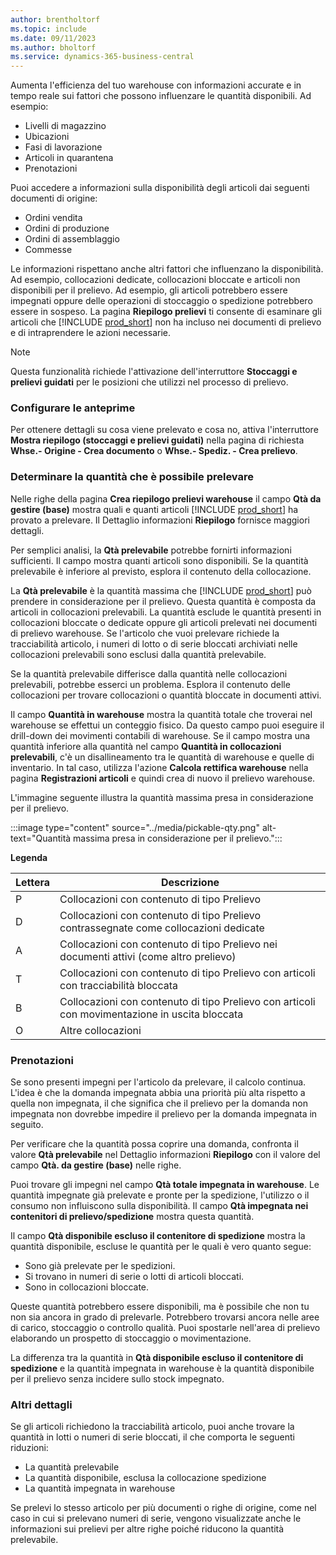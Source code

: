 ```yaml
---
author: brentholtorf
ms.topic: include
ms.date: 09/11/2023
ms.author: bholtorf
ms.service: dynamics-365-business-central
---
```


Aumenta l'efficienza del tuo warehouse con informazioni accurate e in tempo reale sui fattori che possono influenzare le quantità disponibili. Ad esempio: 

* Livelli di magazzino
* Ubicazioni
* Fasi di lavorazione
* Articoli in quarantena
* Prenotazioni

Puoi accedere a informazioni sulla disponibilità degli articoli dai seguenti documenti di origine:

* Ordini vendita
* Ordini di produzione
* Ordini di assemblaggio
* Commesse

Le informazioni rispettano anche altri fattori che influenzano la disponibilità. Ad esempio, collocazioni dedicate, collocazioni bloccate e articoli non disponibili per il prelievo. Ad esempio, gli articoli potrebbero essere impegnati oppure delle operazioni di stoccaggio o spedizione potrebbero essere in sospeso. La pagina **Riepilogo prelievi** ti consente di esaminare gli articoli che [!INCLUDE [prod_short](prod_short.md)] non ha incluso nei documenti di prelievo e di intraprendere le azioni necessarie.

> [!NOTE]
> Questa funzionalità richiede l'attivazione dell'interruttore **Stoccaggi e prelievi guidati** per le posizioni che utilizzi nel processo di prelievo.

### <a name="set-up-previews"></a>Configurare le anteprime

Per ottenere dettagli su cosa viene prelevato e cosa no, attiva l'interruttore **Mostra riepilogo (stoccaggi e prelievi guidati)** nella pagina di richiesta **Whse.- Origine - Crea documento** o **Whse.- Spediz. - Crea prelievo**.

### <a name="determine-the-quantity-you-can-pick"></a>Determinare la quantità che è possibile prelevare

Nelle righe della pagina **Crea riepilogo prelievi warehouse** il campo **Qtà da gestire (base)** mostra quali e quanti articoli [!INCLUDE [prod_short](prod_short.md)] ha provato a prelevare. Il Dettaglio informazioni **Riepilogo** fornisce maggiori dettagli.

Per semplici analisi, la **Qtà prelevabile** potrebbe fornirti informazioni sufficienti. Il campo mostra quanti articoli sono disponibili. Se la quantità prelevabile è inferiore al previsto, esplora il contenuto della collocazione.

La **Qtà prelevabile** è la quantità massima che [!INCLUDE [prod_short](prod_short.md)] può prendere in considerazione per il prelievo. Questa quantità è composta da articoli in collocazioni prelevabili. La quantità esclude le quantità presenti in collocazioni bloccate o dedicate oppure gli articoli prelevati nei documenti di prelievo warehouse. Se l'articolo che vuoi prelevare richiede la tracciabilità articolo, i numeri di lotto o di serie bloccati archiviati nelle collocazioni prelevabili sono esclusi dalla quantità prelevabile.

Se la quantità prelevabile differisce dalla quantità nelle collocazioni prelevabili, potrebbe esserci un problema. Esplora il contenuto delle collocazioni per trovare collocazioni o quantità bloccate in documenti attivi.

Il campo **Quantità in warehouse** mostra la quantità totale che troverai nel warehouse se effettui un conteggio fisico. Da questo campo puoi eseguire il drill-down dei movimenti contabili di warehouse. Se il campo mostra una quantità inferiore alla quantità nel campo **Quantità in collocazioni prelevabili**, c'è un disallineamento tra le quantità di warehouse e quelle di inventario. In tal caso, utilizza l'azione **Calcola rettifica warehouse** nella pagina **Registrazioni articoli** e quindi crea di nuovo il prelievo warehouse.

L'immagine seguente illustra la quantità massima presa in considerazione per il prelievo.

:::image type="content" source="../media/pickable-qty.png" alt-text="Quantità massima presa in considerazione per il prelievo.":::

**Legenda**

|Lettera  |Descrizione  |
|---------|---------|
|P     |Collocazioni con contenuto di tipo Prelievo         |
|D     |Collocazioni con contenuto di tipo Prelievo contrassegnate come collocazioni dedicate        |
|A     |Collocazioni con contenuto di tipo Prelievo nei documenti attivi (come altro prelievo)       |
|T     |Collocazioni con contenuto di tipo Prelievo con articoli con tracciabilità bloccata         |
|B     |Collocazioni con contenuto di tipo Prelievo con articoli con movimentazione in uscita bloccata         |
|O     |Altre collocazioni         |

### <a name="reservations"></a>Prenotazioni

Se sono presenti impegni per l'articolo da prelevare, il calcolo continua. L'idea è che la domanda impegnata abbia una priorità più alta rispetto a quella non impegnata, il che significa che il prelievo per la domanda non impegnata non dovrebbe impedire il prelievo per la domanda impegnata in seguito.

Per verificare che la quantità possa coprire una domanda, confronta il valore **Qtà prelevabile** nel Dettaglio informazioni **Riepilogo** con il valore del campo **Qtà. da gestire (base)** nelle righe.

Puoi trovare gli impegni nel campo **Qtà totale impegnata in warehouse**. Le quantità impegnate già prelevate e pronte per la spedizione, l'utilizzo o il consumo non influiscono sulla disponibilità. Il campo **Qtà impegnata nei contenitori di prelievo/spedizione** mostra questa quantità.

Il campo **Qtà disponibile escluso il contenitore di spedizione** mostra la quantità disponibile, escluse le quantità per le quali è vero quanto segue:

* Sono già prelevate per le spedizioni.
* Si trovano in numeri di serie o lotti di articoli bloccati.
* Sono in collocazioni bloccate.

Queste quantità potrebbero essere disponibili, ma è possibile che non tu non sia ancora in grado di prelevarle. Potrebbero trovarsi ancora nelle aree di carico, stoccaggio o controllo qualità. Puoi spostarle nell'area di prelievo elaborando un prospetto di stoccaggio o movimentazione.

La differenza tra la quantità in **Qtà disponibile escluso il contenitore di spedizione** e la quantità impegnata in warehouse è la quantità disponibile per il prelievo senza incidere sullo stock impegnato.

### <a name="other-details"></a>Altri dettagli

Se gli articoli richiedono la tracciabilità articolo, puoi anche trovare la quantità in lotti o numeri di serie bloccati, il che comporta le seguenti riduzioni:

* La quantità prelevabile
* La quantità disponibile, esclusa la collocazione spedizione
* La quantità impegnata in warehouse 

Se prelevi lo stesso articolo per più documenti o righe di origine, come nel caso in cui si prelevano numeri di serie, vengono visualizzate anche le informazioni sui prelievi per altre righe poiché riducono la quantità prelevabile.

